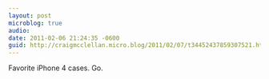```yaml
---
layout: post
microblog: true
audio: 
date: 2011-02-06 21:24:35 -0600
guid: http://craigmcclellan.micro.blog/2011/02/07/t34452437859307521.html
---
```

Favorite iPhone 4 cases. Go.
